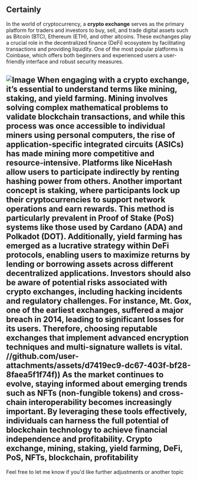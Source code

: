 Certainly
---
In the world of cryptocurrency, a **crypto exchange** serves as the primary platform for traders and investors to buy, sell, and trade digital assets such as Bitcoin (BTC), Ethereum (ETH), and other altcoins. These exchanges play a crucial role in the decentralized finance (DeFi) ecosystem by facilitating transactions and providing liquidity. One of the most popular platforms is Coinbase, which offers both beginners and experienced users a user-friendly interface and robust security measures.

![Image](https://github.com/user-attachments/assets/4a25d116-2220-4385-b08e-f287af8fcbc4)
When engaging with a crypto exchange, it’s essential to understand terms like **mining**, **staking**, and **yield farming**. Mining involves solving complex mathematical problems to validate blockchain transactions, and while this process was once accessible to individual miners using personal computers, the rise of application-specific integrated circuits (ASICs) has made mining more competitive and resource-intensive. Platforms like NiceHash allow users to participate indirectly by renting hashing power from others.
Another important concept is **staking**, where participants lock up their cryptocurrencies to support network operations and earn rewards. This method is particularly prevalent in Proof of Stake (PoS) systems like those used by Cardano (ADA) and Polkadot (DOT). Additionally, yield farming has emerged as a lucrative strategy within DeFi protocols, enabling users to maximize returns by lending or borrowing assets across different decentralized applications.
Investors should also be aware of potential risks associated with crypto exchanges, including hacking incidents and regulatory challenges. For instance, Mt. Gox, one of the earliest exchanges, suffered a major breach in 2014, leading to significant losses for its users. Therefore, choosing reputable exchanges that implement advanced encryption techniques and multi-signature wallets is vital.
 //github.com/user-attachments/assets/d7419ec9-dc67-403f-bf28-8faea5f1f74f))
As the market continues to evolve, staying informed about emerging trends such as NFTs (non-fungible tokens) and cross-chain interoperability becomes increasingly important. By leveraging these tools effectively, individuals can harness the full potential of blockchain technology to achieve financial independence and profitability.
 Crypto exchange, mining, staking, yield farming, DeFi, PoS, NFTs, blockchain, profitability
--- 
Feel free to let me know if you'd like further adjustments or another topic
